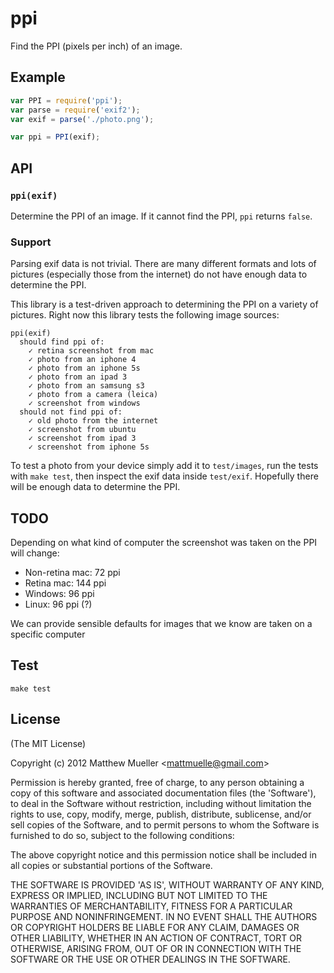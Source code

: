 
# ppi

  Find the PPI (pixels per inch) of an image.

## Example

```js
var PPI = require('ppi');
var parse = require('exif2');
var exif = parse('./photo.png');

var ppi = PPI(exif);
```

## API

### `ppi(exif)`

Determine the PPI of an image. If it cannot find the PPI, `ppi` returns `false`.

### Support

Parsing exif data is not trivial. There are many different formats and lots of pictures (especially those from the internet) do not have enough data to determine the PPI.

This library is a test-driven approach to determining the PPI on a variety of pictures. Right now this library tests the following image sources:

```
ppi(exif)
  should find ppi of:
    ✓ retina screenshot from mac
    ✓ photo from an iphone 4
    ✓ photo from an iphone 5s
    ✓ photo from an ipad 3
    ✓ photo from an samsung s3
    ✓ photo from a camera (leica)
    ✓ screenshot from windows
  should not find ppi of:
    ✓ old photo from the internet
    ✓ screenshot from ubuntu
    ✓ screenshot from ipad 3
    ✓ screenshot from iphone 5s
```

To test a photo from your device simply add it to `test/images`, run the tests with `make test`, then inspect the exif data inside `test/exif`. Hopefully there will be enough data to determine the PPI.

## TODO

Depending on what kind of computer the screenshot was taken on the PPI will change:

- Non-retina mac: 72 ppi
- Retina mac: 144 ppi
- Windows: 96 ppi
- Linux: 96 ppi (?)

We can provide sensible defaults for images that we know are taken on a specific computer

## Test

    make test

## License

(The MIT License)

Copyright (c) 2012 Matthew Mueller &lt;mattmuelle@gmail.com&gt;

Permission is hereby granted, free of charge, to any person obtaining
a copy of this software and associated documentation files (the
'Software'), to deal in the Software without restriction, including
without limitation the rights to use, copy, modify, merge, publish,
distribute, sublicense, and/or sell copies of the Software, and to
permit persons to whom the Software is furnished to do so, subject to
the following conditions:

The above copyright notice and this permission notice shall be
included in all copies or substantial portions of the Software.

THE SOFTWARE IS PROVIDED 'AS IS', WITHOUT WARRANTY OF ANY KIND,
EXPRESS OR IMPLIED, INCLUDING BUT NOT LIMITED TO THE WARRANTIES OF
MERCHANTABILITY, FITNESS FOR A PARTICULAR PURPOSE AND NONINFRINGEMENT.
IN NO EVENT SHALL THE AUTHORS OR COPYRIGHT HOLDERS BE LIABLE FOR ANY
CLAIM, DAMAGES OR OTHER LIABILITY, WHETHER IN AN ACTION OF CONTRACT,
TORT OR OTHERWISE, ARISING FROM, OUT OF OR IN CONNECTION WITH THE
SOFTWARE OR THE USE OR OTHER DEALINGS IN THE SOFTWARE.
